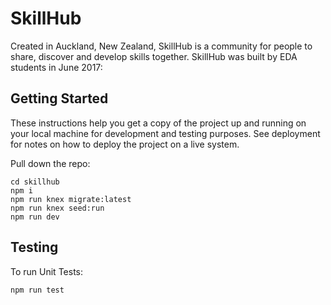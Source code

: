 # SkillHub

Created in Auckland, New Zealand, SkillHub is a community for people to share, discover and develop skills together. SkillHub was built by EDA students in June 2017:

## Getting Started
These instructions help you get a copy of the project up and running on your local machine for development and testing purposes. See deployment for notes on how to deploy the project on a live system.

Pull down the repo:
```
cd skillhub
npm i
npm run knex migrate:latest
npm run knex seed:run
npm run dev
```

## Testing
To run Unit Tests:
```
npm run test
```